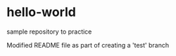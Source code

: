 # hello-world
sample repository to practice

Modified README file as part of creating a 'test' branch

